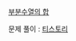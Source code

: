 <a href="https://www.acmicpc.net/problem/1182">부분수열의 합</a>

문제 풀이 : <a href="https://beetr.tistory.com/83">티스토리</a>